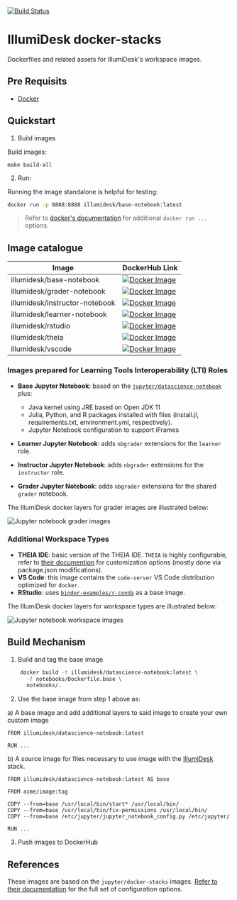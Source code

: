 [![Build Status](https://travis-ci.com/IllumiDesk/docker-stacks.svg?branch=main)](https://travis-ci.com/IllumiDesk/docker-stacks)

# IllumiDesk docker-stacks

Dockerfiles and related assets for IllumiDesk's workspace images.

## Pre Requisits

- [Docker](https://docs.docker.com/get-docker/)

## Quickstart

1. Build images

Build images:

```
make build-all
```

2. Run:

Running the image standalone is helpful for testing:

```bash
docker run -p 8888:8888 illumidesk/base-notebook:latest
```

> Refer to [docker's documentation](https://docs.docker.com/engine/reference/run/) for additional `docker run ...` options.

## Image catalogue

| Image | DockerHub Link |
| --- | --- |
| illumidesk/base-notebook | [![Docker Image](https://img.shields.io/docker/automated/illumidesk/base-notebook)](https://img.shields.io/docker/automated/illumidesk/base-notebook?label=base-notebook) |
| illumidesk/grader-notebook | [![Docker Image](https://img.shields.io/docker/automated/illumidesk/grader-notebook)](https://hub.docker.com/repository/docker/illumidesk/base-notebook?label=grader-notebook) |
| illumidesk/instructor-notebook | [![Docker Image](https://img.shields.io/docker/automated/illumidesk/instructor-notebook)](https://hub.docker.com/repository/docker/illumidesk/instructor-notebook?label=instructor-notebook) |
| illumidesk/learner-notebook | [![Docker Image](https://img.shields.io/docker/automated/illumidesk/learner-notebook)](https://hub.docker.com/repository/docker/illumidesk/learner-notebook?label=learner-notebook) |
| illumidesk/rstudio | [![Docker Image](https://img.shields.io/docker/automated/illumidesk/rstudio)](https://hub.docker.com/repository/docker/illumidesk/rstudio?label=rstudio) |
| illumidesk/theia | [![Docker Image](https://img.shields.io/docker/automated/illumidesk/theia)](https://hub.docker.com/repository/docker/illumidesk/theia?label=theia) |
| illumidesk/vscode | [![Docker Image](https://img.shields.io/docker/automated/illumidesk/vscode)](https://hub.docker.com/repository/docker/illumidesk/vscode?label=vscode) |

### Images prepared for Learning Tools Interoperability (LTI) Roles

- **Base Jupyter Notebook**: based on the [`jupyter/datascience-notebook`](https://github.com/jupyter/docker-stacks/tree/master/datascience-notebook) plus:

  - Java kernel using JRE based on Open JDK 11
  - Julia, Python, and R packages installed with files (install.jl, requirements.txt, environment.yml, respectively).
  - Jupyter Notebook configuration to support iFrames

- **Learner Jupyter Notebook**: adds `nbgrader` extensions for the `learner` role.
- **Instructor Jupyter Notebook**: adds `nbgrader` extensions for the `instructor` role.
- **Grader Jupyter Notebook**: adds `nbgrader` extensions for the shared `grader` notebook.

The IllumiDesk docker layers for grader images are illustrated below:

![Jupyter notebook grader images](/img/grader_images.png)

### Additional Workspace Types

- **THEIA IDE**: basic version of the THEIA IDE. `THEIA` is highly configurable, refer to [their documention](https://github.com/eclipse-theia/theia#documentation) for customization options (mostly done via package.json modifications).
- **VS Code**: this image contains the `code-server` VS Code distribution optimized for `docker`.
- **RStudio**: uses [`binder-examples/r-conda`](https://github.com/binder-examples/r-conda) as a base image.

The IllumiDesk docker layers for workspace types are illustrated below:

![Jupyter notebook workspace images](/img/workspace_images.png)

## Build Mechanism

1. Build and tag the base image

```bash
    docker build -t illumidesk/datascience-notebook:latest \
      -f notebooks/Dockerfile.base \
      notebooks/.
```

2. Use the base image from step 1 above as:

  a) A base image and add additional layers to said image to create your own custom image

```
FROM illumidesk/datascience-notebook:latest

RUN ...
```

  b) A source image for files necessary to use image with the [IllumiDesk](https://github.com/IllumiDesk/illumidesk) stack.

```
FROM illumidesk/datascience-notebook:latest AS base

FROM acme/image:tag

COPY --from=base /usr/local/bin/start* /usr/local/bin/
COPY --from=base /usr/local/bin/fix-permissions /usr/local/bin/
COPY --from=base /etc/jupyter/jupyter_notebook_config.py /etc/jupyter/

RUN ...
```

3. Push images to DockerHub

## References

These images are based on the `jupyter/docker-stacks` images. [Refer to their documentation](https://jupyter-docker-stacks.readthedocs.io/en/latest/) for the full set of configuration options.
